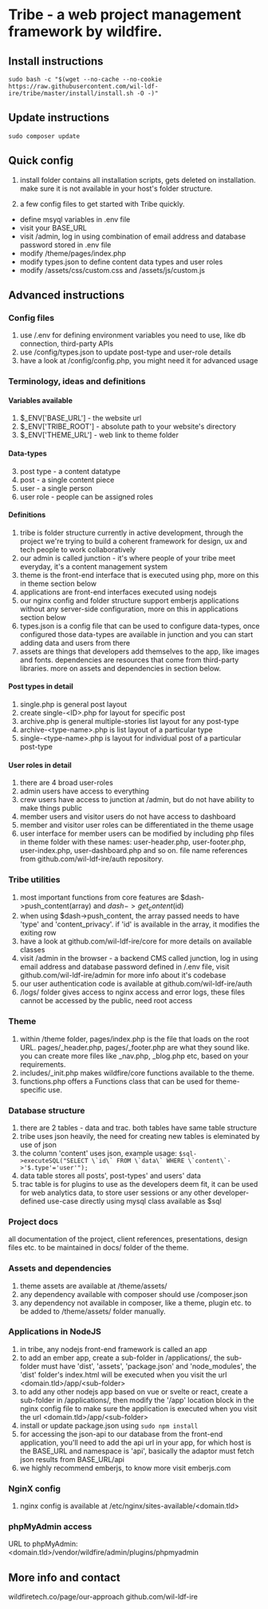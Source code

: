 # Tribe - a web project management framework by wildfire.

## Install instructions
```
sudo bash -c "$(wget --no-cache --no-cookie https://raw.githubusercontent.com/wil-ldf-ire/tribe/master/install/install.sh -O -)"
```

## Update instructions
```
sudo composer update
```

## Quick config

1. install folder contains all installation scripts, gets deleted on installation. make sure it is not available in your host's folder structure.

2. a few config files to get started with Tribe quickly.
- define msyql variables in .env file
- visit your BASE_URL
- visit /admin, log in using combination of email address and database password stored in .env file
- modify /theme/pages/index.php
- modify types.json to define content data types and user roles
- modify /assets/css/custom.css and /assets/js/custom.js

## Advanced instructions

### Config files
1. use /.env for defining environment variables you need to use, like db connection, third-party APIs
2. use /config/types.json to update post-type and user-role details
3. have a look at /config/config.php, you might need it for advanced usage

### Terminology, ideas and definitions

#### Variables available
1. $\_ENV['BASE_URL'] - the website url
2. $\_ENV['TRIBE_ROOT'] - absolute path to your website's directory
3. $\_ENV['THEME_URL'] - web link to theme folder

#### Data-types
3. post type - a content datatype
4. post - a single content piece
5. user - a single person
6. user role - people can be assigned roles

#### Definitions
1. tribe is folder structure currently in active development, through the project we're trying to build a coherent framework for design, ux and tech people to work collaboratively
2. our admin is called junction - it's where people of your tribe meet everyday, it's a content management system
3. theme is the front-end interface that is executed using php, more on this in theme section below
4. applications are front-end interfaces executed using nodejs
5. our nginx config and folder structure support emberjs applications without any server-side configuration, more on this in applications section below
6. types.json is a config file that can be used to configure data-types, once configured those data-types are available in junction and you can start adding data and users from there
7. assets are things that developers add themselves to the app, like images and fonts. dependencies are resources that come from third-party libraries. more on assets and dependencies in section below.

#### Post types in detail
1. single.php is general post layout
2. create single-&lt;ID&gt;.php for layout for specific post
3. archive.php is general multiple-stories list layout for any post-type
4. archive-&lt;type-name&gt;.php is list layout of a particular type
5. single-&lt;type-name&gt;.php is layout for individual post of a particular post-type

#### User roles in detail
1. there are 4 broad user-roles
2. admin users have access to everything
3. crew users have access to junction at /admin, but do not have ability to make things public
4. member users and visitor users do not have access to dashboard
5. member and visitor user roles can be differentiated in the theme usage
6. user interface for member users can be modified by including php files in theme folder with these names: user-header.php, user-footer.php, user-index.php, user-dashboard.php and so on. file name references from github.com/wil-ldf-ire/auth repository.

### Tribe utilities
1. most important functions from core features are $dash->push_content(array) and $dash->get_content($id)
2. when using $dash->push_content, the array passed needs to have 'type' and 'content_privacy'. if 'id' is available in the array, it modifies the exiting row
3. have a look at github.com/wil-ldf-ire/core for more details on available classes
4. visit /admin in the browser - a backend CMS called junction, log in using email address and database password defined in /.env file, visit github.com/wil-ldf-ire/admin for more info about it's codebase
5. our user authentication code is available at github.com/wil-ldf-ire/auth
6. /logs/ folder gives access to nginx access and error logs, these files cannot be accessed by the public, need root access

### Theme
1. within /theme folder, pages/index.php is the file that loads on the root URL. pages/\_header.php, pages/\_footer.php are what they sound like. you can create more files like \_nav.php, \_blog.php etc, based on your requirements.
2. includes/\_init.php makes wildfire/core functions available to the theme.
3. functions.php offers a Functions class that can be used for theme-specific use.

### Database structure
1. there are 2 tables - data and trac. both tables have same table structure
2. tribe uses json heavily, the need for creating new tables is eleminated by use of json
3. the column 'content' uses json, example usage:
```$sql->executeSQL("SELECT \`id\` FROM \`data\` WHERE \`content\`->'$.type'='user'");```
4. data table stores all posts', post-types' and users' data
5. trac table is for plugins to use as the developers deem fit, it can be used for web analytics data, to store user sessions or any other developer-defined use-case directly using mysql class available as $sql

### Project docs
all documentation of the project, client references, presentations, design files etc. to be maintained in docs/ folder of the theme.

### Assets and dependencies
1. theme assets are available at /theme/assets/
2. any dependency available with composer should use /composer.json
3. any dependency not available in composer, like a theme, plugin etc. to be added to /theme/assets/ folder manually.

### Applications in NodeJS
1. in tribe, any nodejs front-end framework is called an app
2. to add an ember app, create a sub-folder in /applications/, the sub-folder must have 'dist', 'assets', 'package.json' and 'node_modules', the 'dist' folder's index.html will be executed when you visit the url &lt;domain.tld&gt;/app/&lt;sub-folder&gt;
3. to add any other nodejs app based on vue or svelte or react, create a sub-folder in /applications/, then modify the '/app' location block in the nginx config file to make sure the application is executed when you visit the url &lt;domain.tld&gt;/app/&lt;sub-folder&gt;
4. install or update package.json using
```sudo npm install```
5. for accessing the json-api to our database from the front-end application, you'll need to add the api url in your app, for which host is the BASE_URL and namespace is 'api', basically the adaptor must fetch json results from BASE_URL/api
5. we highly recommend emberjs, to know more visit emberjs.com

### NginX config
1. nginx config is available at /etc/nginx/sites-available/&lt;domain.tld&gt;

### phpMyAdmin access
URL to phpMyAdmin: &lt;domain.tld&gt;/vendor/wildfire/admin/plugins/phpmyadmin

## More info and contact
wildfiretech.co/page/our-approach
github.com/wil-ldf-ire